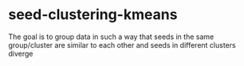 # seed-clustering-kmeans
The goal is to group data in such a way that seeds in the same group/cluster are similar to each other and seeds in different clusters diverge
